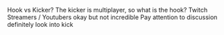  Hook vs Kicker?
 The kicker is multiplayer, so what is the hook?
 Twitch Streamers / Youtubers okay but not incredible
 Pay attention to discussion
 definitely look into kick